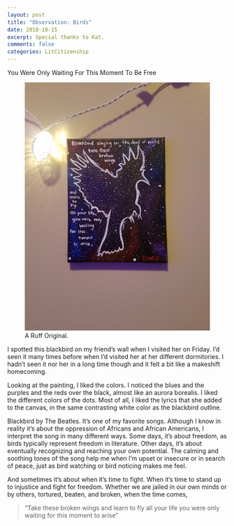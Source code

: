 ```yaml
---
layout: post
title: "Observation: Birds"
date: 2018-10-15
excerpt: Special thanks to Kat.
comments: false
categories: LitCitizenship
---
```

You Were Only Waiting For This Moment To Be Free

<figure>
    <a href="/LitCitizenship/images/blackbird.jpg"><img src="/LitCitizenship/images/blackbird600x799.jpg"></a>
	<figcaption>A Ruff Original.</figcaption>
</figure>

I spotted this blackbird on my friend’s wall when I visited her on Friday. I’d seen it many times before when I’d visited her at her different dormitories. I hadn’t seen it nor her in a long time though and it felt a bit like a makeshift homecoming.

Looking at the painting, I liked the colors. I noticed the blues and the purples and the reds over the black, almost like an aurora borealis. I liked the different colors of the dots. Most of all, I liked the lyrics that she added to the canvas, in the same contrasting white color as the blackbird outline.

Blackbird by The Beatles. It’s one of my favorite songs. Although I know in reality it’s about the oppression of Africans and African Americans, I interpret the song in many different ways. Some days, it’s about freedom, as birds typically represent freedom in literature. Other days, it’s about eventually recognizing and reaching your own potential. The calming and soothing tones of the song help me when I’m upset or insecure or in search of peace, just as bird watching or bird noticing makes me feel.

And sometimes it’s about when it’s time to fight. When it’s time to stand up to injustice and fight for freedom. Whether we are jailed in our own minds or by others, tortured, beaten, and broken, when the time comes,

>“Take these broken wings and learn to fly
all your life
you were only waiting for this moment to arise”
